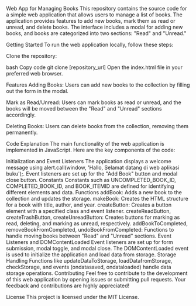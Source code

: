 Web App for Managing Books
This repository contains the source code for a simple web application that allows users to manage a list of books. The application provides features to add new books, mark them as read or unread, and delete books. The interface includes a modal for adding new books, and books are categorized into two sections: "Read" and "Unread."

Getting Started
To run the web application locally, follow these steps:

Clone the repository:

bash
Copy code
git clone [repository_url]
Open the index.html file in your preferred web browser.

Features
Adding Books: Users can add new books to the collection by filling out the form in the modal.

Mark as Read/Unread: Users can mark books as read or unread, and the books will be moved between the "Read" and "Unread" sections accordingly.

Deleting Books: Users can delete books from the collection, removing them permanently.

Code Explanation
The main functionality of the web application is implemented in JavaScript. Here are the key components of the code:

Initialization and Event Listeners
The application displays a welcome message using alert.call(window, 'Hallo, Selamat datang di web aplikasi buku');.
Event listeners are set up for the "Add Book" button and modal close button.
Constants
Constants such as UNCOMPLETED_BOOK_ID, COMPLETED_BOOK_ID, and BOOK_ITEMID are defined for identifying different elements and data.
Functions
addBook: Adds a new book to the collection and updates the storage.
makeBook: Creates the HTML structure for a book with title, author, and year.
createButton: Creates a button element with a specified class and event listener.
createReadButton, createTrashButton, createUnreadButton: Creates buttons for marking as read, deleting, and marking as unread, respectively.
addBookToCompleted, removeBookFromCompleted, undoBookFromCompleted: Functions to handle moving books between "Read" and "Unread" sections.
Event Listeners and DOMContentLoaded
Event listeners are set up for form submission, modal toggle, and modal close.
The DOMContentLoaded event is used to initialize the application and load data from storage.
Storage Handling
Functions like updateDataToStorage, loadDatafromStorage, checkStorage, and events (ondatasaved, ondataloaded) handle data storage operations.
Contributing
Feel free to contribute to the development of this web application by opening issues or submitting pull requests. Your feedback and contributions are highly appreciated!

License
This project is licensed under the MIT License.




